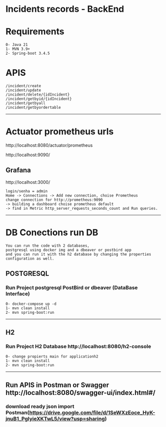 
# Incidents records - BackEnd

# Requirements
    0- Java 21
    1- MVN 3.9+
    2- Spring-boot 3.4.5

# APIS
    /incident/create
    /incident/update
    /incident/delete/{idIncident}
    /incident/getbyid/{idIncident}
    /incident/getbyall
    /incident/getbyordertable

---
# Actuator prometheus urls
    
http://localhost:8080/actuator/prometheus

http://localhost:9090/
## Grafana 
http://localhost:3000/

    login/senha = admin
    Home -> Connections -> Add new connection, choise Prometheus
    change connection for http://prometheus:9090 
    -> building a dashboard choise prometheus default
    -> find in Metric http_server_requests_seconds_count and Run queries.
---
# DB Conections run DB

    You can run the code with 2 databases, 
    postgresql using docker img and a dbeaver or postbird app 
    and you can run it with the h2 database by changing the properties configuration as well.

## POSTGRESQL 

### Run Project postgresql PostBird or dbeaver (DataBase Interface)
    0- docker-compose up -d
    1- mvn clean install
    2- mvn spring-boot:run

---
## H2

### Run Project H2 Database http://localhost:8080/h2-console
        
    0- change propierts main for applicationh2
    1- mvn clean install
    2- mvn spring-boot:run

---
## Run APIS in Postman or Swagger http://localhost:8080/swagger-ui/index.html#/

### download ready json import Postman(https://drive.google.com/file/d/1SeWXzEoce_HyK-jnuB1_PgIyieXKTwL5/view?usp=sharing)








